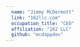 ```yaml
---
  name: "Jimmy McDermott"
  link: "162llc.com"
  occupation_title: "CEO"
  affiliation: "162 LLC"
  github: "mcdappdev"
---
```

